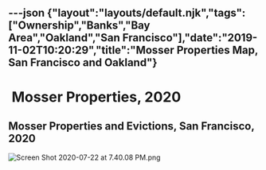 ---json
{"layout":"layouts/default.njk","tags":["Ownership","Banks","Bay Area","Oakland","San Francisco"],"date":"2019-11-02T10:20:29","title":"Mosser Properties Map, San Francisco and Oakland"}
---

 Mosser Properties, 2020
========================

Mosser Properties and Evictions, San Francisco, 2020
----------------------------------------------------

![Screen Shot 2020-07-22 at 7.40.08 PM.png](https://images.squarespace-cdn.com/content/v1/52b7d7a6e4b0b3e376ac8ea2/1595462230033-BUWVECZTFV9YIC6KJYVH/ke17ZwdGBToddI8pDm48kLJJlJs7Kqxfb4IshBVsPtsUqsxRUqqbr1mOJYKfIPR7LoDQ9mXPOjoJoqy81S2I8N_N4V1vUb5AoIIIbLZhVYxCRW4BPu10St3TBAUQYVKcf_hKlmFYXQPjrWGkMLHhIfr9nXmwyQXq9LdvQCS4bFSlSCVtAFWkQcQgKIsnpCut/Screen+Shot+2020-07-22+at+7.40.08+PM.png)
